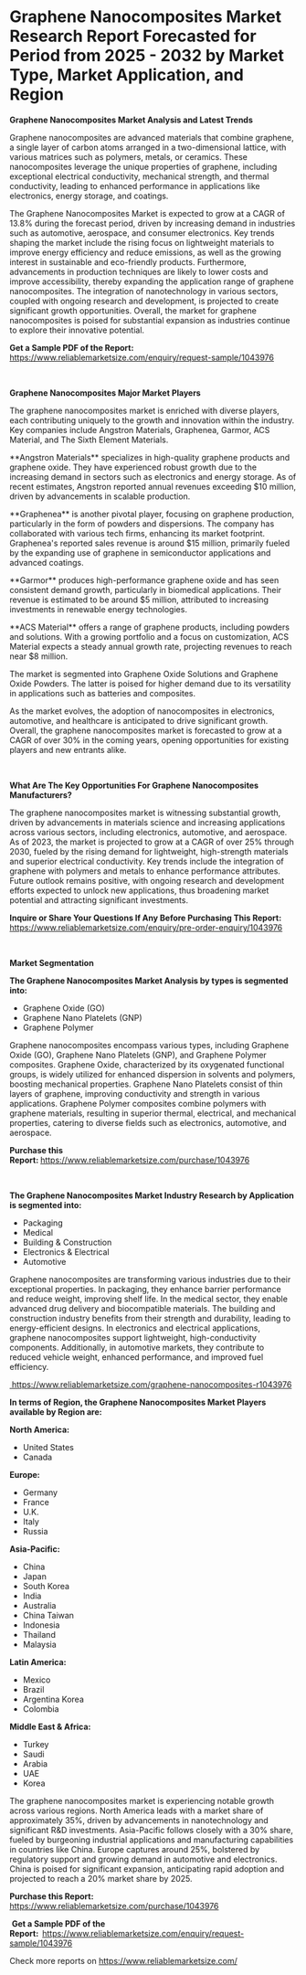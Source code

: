 <p><h1>Graphene Nanocomposites Market Research Report Forecasted for Period from 2025 -  2032 by Market Type, Market Application, and Region</h1></p><p><strong>Graphene Nanocomposites Market Analysis and Latest Trends</strong></p>
<p><p>Graphene nanocomposites are advanced materials that combine graphene, a single layer of carbon atoms arranged in a two-dimensional lattice, with various matrices such as polymers, metals, or ceramics. These nanocomposites leverage the unique properties of graphene, including exceptional electrical conductivity, mechanical strength, and thermal conductivity, leading to enhanced performance in applications like electronics, energy storage, and coatings.</p><p>The Graphene Nanocomposites Market is expected to grow at a CAGR of 13.8% during the forecast period, driven by increasing demand in industries such as automotive, aerospace, and consumer electronics. Key trends shaping the market include the rising focus on lightweight materials to improve energy efficiency and reduce emissions, as well as the growing interest in sustainable and eco-friendly products. Furthermore, advancements in production techniques are likely to lower costs and improve accessibility, thereby expanding the application range of graphene nanocomposites. The integration of nanotechnology in various sectors, coupled with ongoing research and development, is projected to create significant growth opportunities. Overall, the market for graphene nanocomposites is poised for substantial expansion as industries continue to explore their innovative potential.</p></p>
<p><strong>Get a Sample PDF of the Report:&nbsp;</strong> <a href="https://www.reliablemarketsize.com/enquiry/request-sample/1043976?utm_campaign=2565&utm_medium=2&utm_source=Github&utm_content=ia&utm_term=02042025&utm_id=graphene-nanocomposites">https://www.reliablemarketsize.com/enquiry/request-sample/1043976</a></p>
<p>&nbsp;</p>
<p><strong>Graphene Nanocomposites Major Market Players</strong></p>
<p><p>The graphene nanocomposites market is enriched with diverse players, each contributing uniquely to the growth and innovation within the industry. Key companies include Angstron Materials, Graphenea, Garmor, ACS Material, and The Sixth Element Materials.</p><p>**Angstron Materials** specializes in high-quality graphene products and graphene oxide. They have experienced robust growth due to the increasing demand in sectors such as electronics and energy storage. As of recent estimates, Angstron reported annual revenues exceeding $10 million, driven by advancements in scalable production.</p><p>**Graphenea** is another pivotal player, focusing on graphene production, particularly in the form of powders and dispersions. The company has collaborated with various tech firms, enhancing its market footprint. Graphenea's reported sales revenue is around $15 million, primarily fueled by the expanding use of graphene in semiconductor applications and advanced coatings.</p><p>**Garmor** produces high-performance graphene oxide and has seen consistent demand growth, particularly in biomedical applications. Their revenue is estimated to be around $5 million, attributed to increasing investments in renewable energy technologies.</p><p>**ACS Material** offers a range of graphene products, including powders and solutions. With a growing portfolio and a focus on customization, ACS Material expects a steady annual growth rate, projecting revenues to reach near $8 million.</p><p>The market is segmented into Graphene Oxide Solutions and Graphene Oxide Powders. The latter is poised for higher demand due to its versatility in applications such as batteries and composites. </p><p>As the market evolves, the adoption of nanocomposites in electronics, automotive, and healthcare is anticipated to drive significant growth. Overall, the graphene nanocomposites market is forecasted to grow at a CAGR of over 30% in the coming years, opening opportunities for existing players and new entrants alike.</p></p>
<p>&nbsp;</p>
<p><strong>What Are The Key Opportunities For Graphene Nanocomposites Manufacturers?</strong></p>
<p><p>The graphene nanocomposites market is witnessing substantial growth, driven by advancements in materials science and increasing applications across various sectors, including electronics, automotive, and aerospace. As of 2023, the market is projected to grow at a CAGR of over 25% through 2030, fueled by the rising demand for lightweight, high-strength materials and superior electrical conductivity. Key trends include the integration of graphene with polymers and metals to enhance performance attributes. Future outlook remains positive, with ongoing research and development efforts expected to unlock new applications, thus broadening market potential and attracting significant investments.</p></p>
<p><strong>Inquire or Share Your Questions If Any Before Purchasing This Report:</strong> <a href="https://www.reliablemarketsize.com/enquiry/pre-order-enquiry/1043976?utm_campaign=2565&utm_medium=2&utm_source=Github&utm_content=ia&utm_term=02042025&utm_id=graphene-nanocomposites">https://www.reliablemarketsize.com/enquiry/pre-order-enquiry/1043976</a></p>
<p>&nbsp;</p>
<p><strong>Market Segmentation</strong></p>
<p><strong>The Graphene Nanocomposites Market Analysis by types is segmented into:</strong></p>
<p><ul><li>Graphene Oxide (GO)</li><li>Graphene Nano Platelets (GNP)</li><li>Graphene Polymer</li></ul></p>
<p><p>Graphene nanocomposites encompass various types, including Graphene Oxide (GO), Graphene Nano Platelets (GNP), and Graphene Polymer composites. Graphene Oxide, characterized by its oxygenated functional groups, is widely utilized for enhanced dispersion in solvents and polymers, boosting mechanical properties. Graphene Nano Platelets consist of thin layers of graphene, improving conductivity and strength in various applications. Graphene Polymer composites combine polymers with graphene materials, resulting in superior thermal, electrical, and mechanical properties, catering to diverse fields such as electronics, automotive, and aerospace.</p></p>
<p><strong>Purchase this Report:&nbsp;</strong><a href="https://www.reliablemarketsize.com/purchase/1043976?utm_campaign=2565&utm_medium=2&utm_source=Github&utm_content=ia&utm_term=02042025&utm_id=graphene-nanocomposites">https://www.reliablemarketsize.com/purchase/1043976</a></p>
<p>&nbsp;</p>
<p><strong>The Graphene Nanocomposites Market Industry Research by Application is segmented into:</strong></p>
<p><ul><li>Packaging</li><li>Medical</li><li>Building & Construction</li><li>Electronics & Electrical</li><li>Automotive</li></ul></p>
<p><p>Graphene nanocomposites are transforming various industries due to their exceptional properties. In packaging, they enhance barrier performance and reduce weight, improving shelf life. In the medical sector, they enable advanced drug delivery and biocompatible materials. The building and construction industry benefits from their strength and durability, leading to energy-efficient designs. In electronics and electrical applications, graphene nanocomposites support lightweight, high-conductivity components. Additionally, in automotive markets, they contribute to reduced vehicle weight, enhanced performance, and improved fuel efficiency.</p></p>
<p><a href="https://www.reliablemarketsize.com/graphene-nanocomposites-r1043976?utm_campaign=2565&utm_medium=2&utm_source=Github&utm_content=ia&utm_term=02042025&utm_id=graphene-nanocomposites">&nbsp;https://www.reliablemarketsize.com/graphene-nanocomposites-r1043976</a></p>
<p><strong>In terms of Region, the Graphene Nanocomposites Market Players available by Region are:</strong></p>
<p>
    <p> <strong> North America: </strong>
        <ul>
            <li>United States</li>
            <li>Canada</li>
        </ul>
        </p> 
    <p> <strong> Europe: </strong>
        <ul>
            <li>Germany</li>
            <li>France</li>
            <li>U.K.</li>
            <li>Italy</li>
            <li>Russia</li>
        </ul>
        </p> 
    <p> <strong> Asia-Pacific: </strong>
        <ul>
            <li>China</li>
            <li>Japan</li>
            <li>South Korea</li>
            <li>India</li>
            <li>Australia</li>
            <li>China Taiwan</li>
            <li>Indonesia</li>
            <li>Thailand</li>
            <li>Malaysia</li>
        </ul>
        </p> 
    <p> <strong> Latin America: </strong>
        <ul>
            <li>Mexico</li>
            <li>Brazil</li>
            <li>Argentina Korea</li>
            <li>Colombia</li>
        </ul>
        </p> 
    <p> <strong> Middle East & Africa: </strong>
        <ul>
            <li>Turkey</li>
            <li>Saudi</li>
            <li>Arabia</li>
            <li>UAE</li>
            <li>Korea</li>
        </ul>
    </p>
    </p>
<p><p>The graphene nanocomposites market is experiencing notable growth across various regions. North America leads with a market share of approximately 35%, driven by advancements in nanotechnology and significant R&D investments. Asia-Pacific follows closely with a 30% share, fueled by burgeoning industrial applications and manufacturing capabilities in countries like China. Europe captures around 25%, bolstered by regulatory support and growing demand in automotive and electronics. China is poised for significant expansion, anticipating rapid adoption and projected to reach a 20% market share by 2025.</p></p>
<p><strong>Purchase this Report: </strong><a href="https://www.reliablemarketsize.com/purchase/1043976?utm_campaign=2565&utm_medium=2&utm_source=Github&utm_content=ia&utm_term=02042025&utm_id=graphene-nanocomposites">https://www.reliablemarketsize.com/purchase/1043976</a></p>
<p>&nbsp;<strong>Get a Sample PDF of the Report:&nbsp;&nbsp;</strong><a href="https://www.reliablemarketsize.com/enquiry/request-sample/1043976?utm_campaign=2565&utm_medium=2&utm_source=Github&utm_content=ia&utm_term=02042025&utm_id=graphene-nanocomposites">https://www.reliablemarketsize.com/enquiry/request-sample/1043976</a></p>
<p><strong></strong></p>
<p>Check more reports on <a href="https://www.reliablemarketsize.com/?utm_campaign=2565&utm_medium=2&utm_source=Github&utm_content=ia&utm_term=02042025&utm_id=graphene-nanocomposites">https://www.reliablemarketsize.com/</a></p>